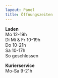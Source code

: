 ```yaml
---
layout: Panel
title: Öffnungszeiten
---
```

**Laden**  
Mo 12-19h  
Di Mi & Fr 10-19h  
Do 10-21h  
Sa 10-17h  
So geschlossen  

**Kurierservice**  
Mo-Sa 9-21h 

